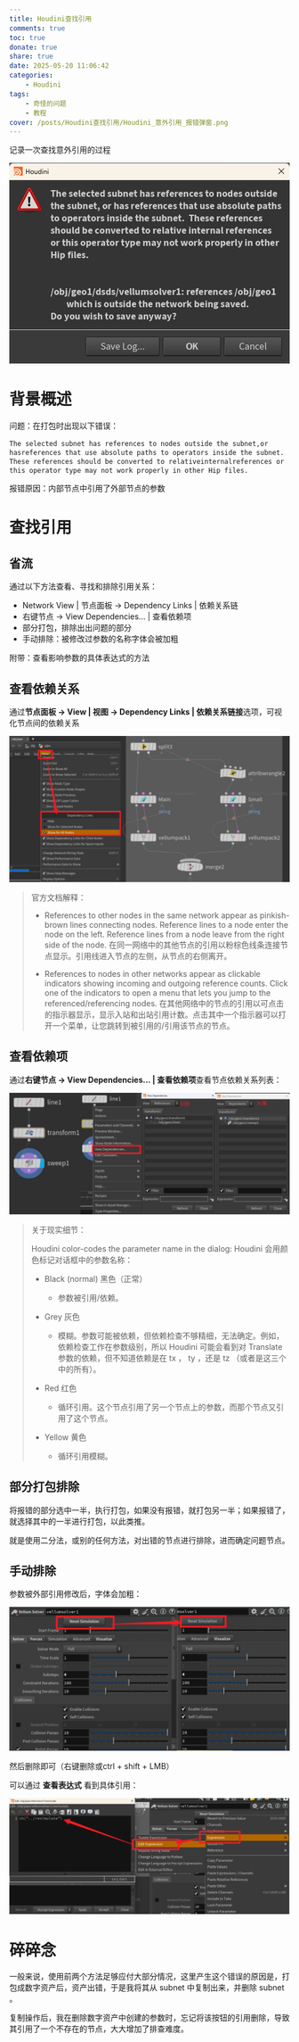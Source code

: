 ```yaml
---
title: Houdini查找引用
comments: true
toc: true
donate: true
share: true
date: 2025-05-20 11:06:42
categories: 
    - Houdini
tags:
    - 奇怪的问题
    - 教程
cover: /posts/Houdini查找引用/Houdini_意外引用_报错弹窗.png
---
```

记录一次查找意外引用的过程

![alt text](Houdini查找引用/Houdini_意外引用_报错弹窗.png)

# 背景概述
问题：在打包时出现以下错误：
```
The selected subnet has references to nodes outside the subnet,or hasreferences that use absolute paths to operators inside the subnet. These references should be converted to relativeinternalreferences or this operator type may not work properly in other Hip files.
```
报错原因：内部节点中引用了外部节点的参数

# 查找引用

## 省流
通过以下方法查看、寻找和排除引用关系：
- Network View | 节点面板 -> Dependency Links | 依赖关系链
- 右键节点 -> View Dependencies... | 查看依赖项
- 部分打包，排除出出问题的部分
- 手动排除：被修改过参数的名称字体会被加粗
  
附带：查看影响参数的具体表达式的方法

## 查看依赖关系

通过**节点面板 -> View | 视图 -> Dependency Links | 依赖关系链接**选项，可视化节点间的依赖关系

![alt text](Houdini查找引用/Houdini_查看引用关系.jpg)

> 官方文档解释：
> 
> - References to other nodes in the same network appear as pinkish-brown lines connecting nodes. Reference lines to a node enter the node on the left. Reference lines from a node leave from the right side of the node.
在同一网络中的其他节点的引用以粉棕色线条连接节点显示。引用线进入节点的左侧，从节点的右侧离开。
> 
> - References to nodes in other networks appear as clickable indicators showing incoming and outgoing reference counts. Click one of the indicators to open a menu that lets you jump to the referenced/referencing nodes.
在其他网络中的节点的引用以可点击的指示器显示，显示入站和出站引用计数。点击其中一个指示器可以打开一个菜单，让您跳转到被引用的/引用该节点的节点。

## 查看依赖项
通过**右键节点 -> View Dependencies... | 查看依赖项**查看节点依赖关系列表：

![alt text](Houdini查找引用/Houdini_节点依赖关系列表.jpg)

> 关于现实细节：
>
> Houdini color-codes the parameter name in the dialog:
Houdini 会用颜色标记对话框中的参数名称：
> 
> - Black (normal)   黑色（正常）
> 
>   - 参数被引用/依赖。
> 
> - Grey   灰色
> 
>   - 模糊。参数可能被依赖，但依赖检查不够精细，无法确定。例如，依赖检查工作在参数级别，所以 Houdini 可能会看到对 Translate 参数的依赖，但不知道依赖是在 tx ， ty ，还是 tz （或者是这三个中的所有）。
> 
> - Red   红色
> 
>   - 循环引用。这个节点引用了另一个节点上的参数，而那个节点又引用了这个节点。
> 
> - Yellow   黄色
> 
>   - 循环引用模糊。


## 部分打包排除
将报错的部分选中一半，执行打包，如果没有报错，就打包另一半；如果报错了，就选择其中的一半进行打包，以此类推。

就是使用二分法，或别的任何方法，对出错的节点进行排除，进而确定问题节点。

## 手动排除
参数被外部引用修改后，字体会加粗：

![alt text](Houdini查找引用/Houdini_被引用的参数加粗.png)

然后删除即可（右键删除或ctrl + shift + LMB）

可以通过 **查看表达式** 看到具体引用：

![alt text](Houdini查找引用/Houdini_查看表达式.png)

# 碎碎念
一般来说，使用前两个方法足够应付大部分情况，这里产生这个错误的原因是，打包成数字资产后，资产出错，于是我将其从 subnet 中复制出来，并删除 subnet 。

复制操作后，我在删除数字资产中创建的参数时，忘记将该按钮的引用删除，导致其引用了一个不存在的节点，大大增加了排查难度。